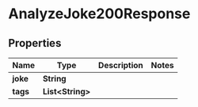 

# AnalyzeJoke200Response



## Properties

| Name | Type | Description | Notes |
|------------ | ------------- | ------------- | -------------|
|**joke** | **String** |  |  |
|**tags** | **List&lt;String&gt;** |  |  |



